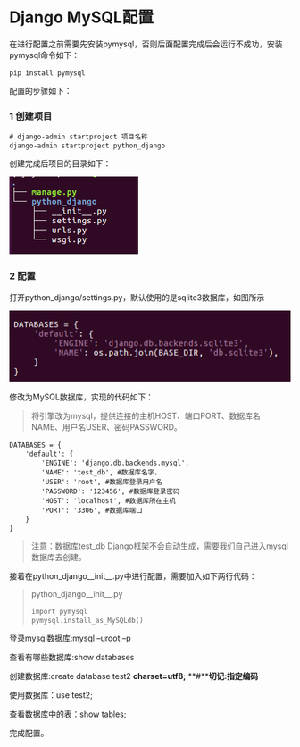# Django MySQL配置

在进行配置之前需要先安装pymysql，否则后面配置完成后会运行不成功，安装pymysql命令如下：

```
pip install pymysql 
```

配置的步骤如下：

### 1 创建项目

```
# django-admin startproject 项目名称
django-admin startproject python_django
```

创建完成后项目的目录如下：

![](https://raw.githubusercontent.com/zhi-z/Python/master/Django/6.model%E5%90%8E%E7%AB%AF%E9%85%8D%E7%BD%AE/image/create_project.png)

### 2 配置

打开python_django/settings.py，默认使用的是sqlite3数据库，如图所示

![](https://raw.githubusercontent.com/zhi-z/Python/master/Django/6.model%E5%90%8E%E7%AB%AF%E9%85%8D%E7%BD%AE/image/default_settings.png)

修改为MySQL数据库，实现的代码如下：

> 将引擎改为mysql，提供连接的主机HOST、端口PORT、数据库名NAME、用户名USER、密码PASSWORD。 

```
DATABASES = {
    'default': {
        'ENGINE': 'django.db.backends.mysql',
        'NAME': 'test_db', #数据库名字，
        'USER': 'root', #数据库登录用户名
        'PASSWORD': '123456', #数据库登录密码
        'HOST': 'localhost', #数据库所在主机
        'PORT': '3306', #数据库端口
    }
}
```

> 注意：数据库test_db Django框架不会自动生成，需要我们自己进入mysql数据库去创建。 

接着在python_django\_\_init\_\_.py中进行配置，需要加入如下两行代码：

> python_django\_\_init\_\_.py
>
> ```
> import pymysql
> pymysql.install_as_MySQLdb()
> ```

登录mysql数据库:mysql –uroot –p 

查看有哪些数据库:show databases

创建数据库:create database test2 **charset=utf8;** **#****切记:指定编码**

使用数据库：use test2;

查看数据库中的表：show tables;

完成配置。